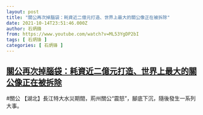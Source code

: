 ```yaml
---
layout: post
title: "關公再次掉腦袋：耗資近二億元打造、世界上最大的關公像正在被拆除"
date: 2021-10-14T23:51:46.000Z
author: 石炳鋒
from: https://www.youtube.com/watch?v=ML53YgDP2bI
tags: [ 石炳锋 ]
categories: [ 石炳锋 ]
---
```

<!--1634255506000-->
[關公再次掉腦袋：耗資近二億元打造、世界上最大的關公像正在被拆除](https://www.youtube.com/watch?v=ML53YgDP2bI)
------

<div>
#關公 【湖北】長江特大水災期間，荊州關公“震怒”，腳底下沉，隨後發生一系列大事。
</div>
